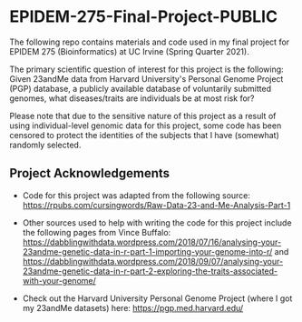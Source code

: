 # EPIDEM-275-Final-Project-PUBLIC
The following repo contains materials and code used in my final project for EPIDEM 275 (Bioinformatics) at UC Irvine (Spring Quarter 2021). 

The primary scientific question of interest for this project is the following: Given 23andMe data from Harvard University's Personal Genome Project (PGP) database, a publicly available database of voluntarily submitted genomes, what diseases/traits are individuals be at most risk for? 

Please note that due to the sensitive nature of this project as a result of using individual-level genomic data for this project, some code has been censored to protect the identities of the subjects that I have (somewhat) randomly selected. 


## Project Acknowledgements
- Code for this project was adapted from the following source: https://rpubs.com/cursingwords/Raw-Data-23-and-Me-Analysis-Part-1
- Other sources used to help with writing the code for this project include the following pages from Vince Buffalo: https://dabblingwithdata.wordpress.com/2018/07/16/analysing-your-23andme-genetic-data-in-r-part-1-importing-your-genome-into-r/ and https://dabblingwithdata.wordpress.com/2018/09/07/analysing-your-23andme-genetic-data-in-r-part-2-exploring-the-traits-associated-with-your-genome/

- Check out the Harvard University Personal Genome Project (where I got my 23andMe datasets) here: https://pgp.med.harvard.edu/
